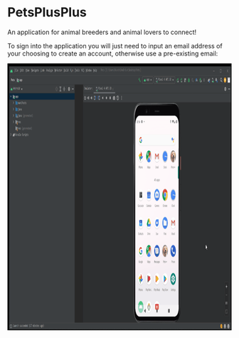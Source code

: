 # PetsPlusPlus
An application for animal breeders and animal lovers to connect!

To sign into the application you will just need to input an email address of your choosing to create an account, otherwise use a pre-existing email:

<img src="readMeGifs/petsSignBackIn.gif" width="1000" height="600"/>



